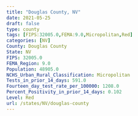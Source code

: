 ```yaml
---
title: "Douglas County, NV"
date: 2021-05-25
draft: false
type: county
tags: [FIPS:32005.0,FEMA:9.0,Micropolitan,Red]
categories: [NV]
County: Douglas County
State: NV
FIPS: 32005.0
FEMA_Region: 9.0
Population: 48905.0
NCHS_Urban_Rural_Classification: Micropolitan
Tests_in_prior_14_days: 591.0
Fourteen_day_test_rate_per_100000: 1208.0
Percent_Positivity_in_prior_14_days: 0.102
Level: Red
url: /states/NV/douglas-county
---
```



